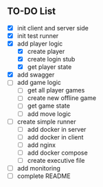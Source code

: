## TO-DO List

*  [x] init client and server side
*  [x] init test runner
*  [x] add player logic
    *  [x] create player
    *  [x] create login stub
    *  [x] get player state
*  [x] add swagger
*  [ ] add game logic
    *  [ ] get all player games
    *  [ ] create new offline game
    *  [ ] get game state
    *  [ ] add move logic
*  [ ] create simple runner
    *  [ ] add docker in server
    *  [ ] add docker in client
    *  [ ] add nginx
    *  [ ] add docker compose
    *  [ ] create executive file
*  [ ] add monitoring
*  [ ] complete README